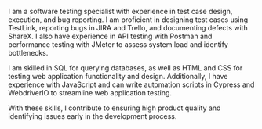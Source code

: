 I am a software testing specialist with experience in test case design, execution, and bug reporting. I am proficient in designing test cases using TestLink, reporting bugs in JIRA and Trello, and documenting defects with ShareX. I also have experience in API testing with Postman and performance testing with JMeter to assess system load and identify bottlenecks.

I am skilled in SQL for querying databases, as well as HTML and CSS for testing web application functionality and design. Additionally, I have experience with JavaScript and can write automation scripts in Cypress and WebdriverIO to streamline web application testing.

With these skills, I contribute to ensuring high product quality and identifying issues early in the development process.
